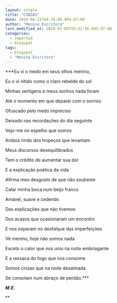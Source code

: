 ```yaml
---
layout: single
title: "CINZAS"
date: 2010-06-21T04:34:00.004-07:00
author: "Menina Escritora"
last_modified_at: 2010-07-05T19:32:56.665-07:00
categories:
  - imported
  - blogspot
tags:
  - blogspot
  - "Menina Escritora"
---
```


***Eu vi o medo em seus olhos menino, 

Eu o vi nítido como o claro rebelde do sol

Minhas vertigens e meus sonhos nada foram

Até o momento em que deparei com o sorriso

Ofuscado pelo medo impreciso

Deixado nas recordações do dia seguinte

Vejo-me no espelho que somos

Ambos rindo dos tropeços que levantam

Meus discursos desequilibrados

Tem o crédito de aumentar sua dor

E a explicação poética da vida

Afirma meu desgosto de que não soubeste

Calar minha boca num beijo franco

Amável, suave e cedendo

Das explicações que não tivemos

Dos acasos que ocasionaram um encontro

E nos separam no desfalque das imperfeições

Vê menino, hoje não somos nada

Exceto o calor que nos uniu na noite embriagante

E a ressaca do fogo que nos consome

Somos cinzas que na noite desalmada

Se consolam num abraço de perdão.***



***M.E.***



**